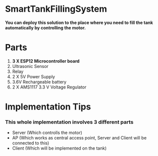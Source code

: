 # SmartTankFillingSystem
**You can deploy this solution to the place where you need to fill the tank automatically by controlling the motor.**

# Parts

1. **3 X ESP12 Microcontroller board**
2. Ultrasonic Sensor
3. Relay
4. 2 X 5V Power Supply
5. 3.6V Rechargeable battery
6. 2 X AMS1117 3.3 V Voltage Regulator

# Implementation Tips

### This whole implementation involves 3 different parts

* Server (Which controlls the motor)
* AP (Which works as central access point, Server and Client will be connected to this)
* Client (Which will be implemented on the tank)
